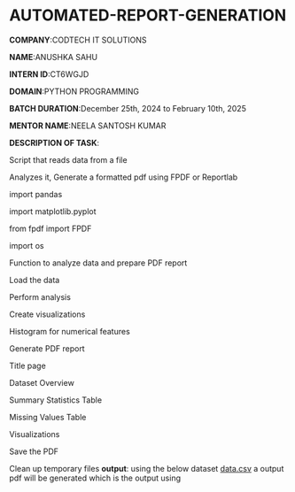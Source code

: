 # AUTOMATED-REPORT-GENERATION
**COMPANY**:CODTECH IT SOLUTIONS

**NAME**:ANUSHKA SAHU

**INTERN ID**:CT6WGJD

**DOMAIN**:PYTHON PROGRAMMING

**BATCH DURATION**:December 25th, 2024 to February 10th, 2025

**MENTOR NAME**:NEELA SANTOSH KUMAR

**DESCRIPTION OF TASK**:

Script that reads data from a file

Analyzes it, Generate a formatted pdf using FPDF or Reportlab

import pandas 

import matplotlib.pyplot 

from fpdf import FPDF

import os

Function to analyze data and prepare PDF report

Load the data

Perform analysis

Create visualizations

Histogram for numerical features

Generate PDF report

Title page

Dataset Overview

Summary Statistics Table

Missing Values Table

Visualizations

Save the PDF

Clean up temporary files
**output**:
using the below dataset
[data.csv](https://github.com/user-attachments/files/18653621/data.csv)
 a output pdf will be generated which is the output
using 

